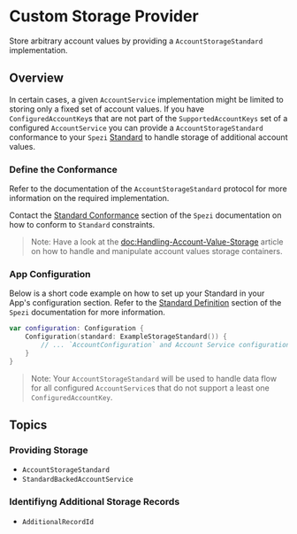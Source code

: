 # Custom Storage Provider

Store arbitrary account values by providing a ``AccountStorageStandard`` implementation.

## Overview

In certain cases, a given ``AccountService`` implementation might be limited to storing only a fixed set of account values.
If you have ``ConfiguredAccountKey``s that are not part of the ``SupportedAccountKeys`` set of a configured ``AccountService``
you can provide a ``AccountStorageStandard`` conformance to your `Spezi`
[Standard](https://swiftpackageindex.com/stanfordspezi/spezi/documentation/spezi/standard) to handle storage of additional
account values.

### Define the Conformance

Refer to the documentation of the ``AccountStorageStandard`` protocol for more information on the required implementation.

Contact the [Standard Conformance](https://swiftpackageindex.com/stanfordspezi/spezi/main/documentation/spezi/standard#1-Standard-Conformance)
section of the `Spezi` documentation on how to conform to `Standard` constraints.

> Note: Have a look at the <doc:Handling-Account-Value-Storage> article on how to handle and manipulate account values storage containers.

### App Configuration

Below is a short code example on how to set up your Standard in your App's configuration section. Refer to the 
[Standard Definition](https://swiftpackageindex.com/stanfordspezi/spezi/main/documentation/spezi/standard#2-Standard-Definition) section
of the `Spezi` documentation for more information.

```swift
var configuration: Configuration {
    Configuration(standard: ExampleStorageStandard()) {
        // ... `AccountConfiguration` and Account Service configuration
    }
}
```

> Note: Your ``AccountStorageStandard`` will be used to handle data flow for all configured ``AccountService``s that do not support a least one
    ``ConfiguredAccountKey``.

## Topics

### Providing Storage

- ``AccountStorageStandard``
- ``StandardBackedAccountService``

### Identifiyng Additional Storage Records

- ``AdditionalRecordId``
